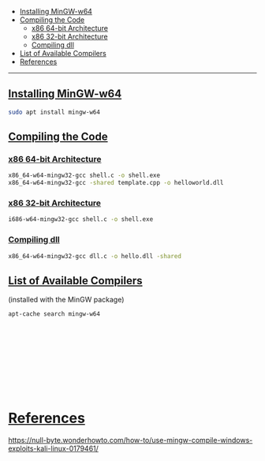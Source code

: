 - [Installing MinGW-w64](#installing-mingw-w64)
- [Compiling the Code](#compiling-the-code)
    - [x86 64-bit Architecture](#x86-64-bit-architecture)
    - [x86 32-bit Architecture](#x86-32-bit-architecture)
    - [Compiling dll](#compiling-dll)
- [List of Available Compilers](#list-of-available-compilers)
- [References](#references)

-------------------------------------------

## [Installing MinGW-w64](#installing-mingw-w64-1)
```sh
sudo apt install mingw-w64
```

## [Compiling the Code](#compiling-the-code-1)
### [x86 64-bit Architecture](#x86-64-bit-architecture-1)
```sh
x86_64-w64-mingw32-gcc shell.c -o shell.exe
x86_64-w64-mingw32-gcc -shared template.cpp -o helloworld.dll
```

### [x86 32-bit Architecture](#x86-32-bit-architecture-1)
```sh
i686-w64-mingw32-gcc shell.c -o shell.exe
```

### [Compiling dll](#compiling-dll-1)
```sh
x86_64-w64-mingw32-gcc dll.c -o hello.dll -shared
```

## [List of Available Compilers](#list-of-available-compilers-1)
(installed with the MinGW package)
```sh
apt-cache search mingw-w64
```


## 
```sh

```

## 
```sh

```

## 
```sh

```

## 
```sh

```

## 
```sh

```

# [References](#references-1)

https://null-byte.wonderhowto.com/how-to/use-mingw-compile-windows-exploits-kali-linux-0179461/
